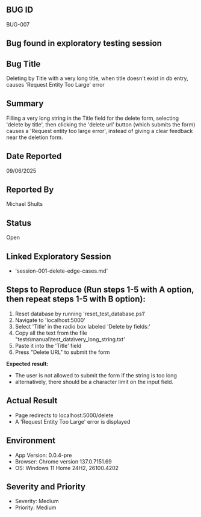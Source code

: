 ## BUG ID
BUG-007

## Bug found in exploratory testing session

## Bug Title
Deleting by Title with a very long title, when title doesn't exist in db entry, causes 'Request Entity Too Large' error

## Summary
Filling a very long string in the Title field for the delete form, selecting 'delete by title', then clicking the 'delete url' button (which submits the form) causes a 'Request entity too large error', instead of giving a clear feedback near the deletion form.

## Date Reported
09/06/2025 

## Reported By
Michael Shults

## Status
Open

## Linked Exploratory Session
- 'session-001-delete-edge-cases.md'

## Steps to Reproduce (Run steps 1-5 with A option, then repeat steps 1-5 with B option):
1. Reset database by running 'reset_test_database.ps1'
2. Navigate to 'localhost:5000'
3. Select 'Title' in the radio box labeled 'Delete by fields:'
4. Copy all the text from the file "tests\manual\test_data\very_long_string.txt'
5. Paste it into the 'Title' field
6. Press "Delete URL" to submit the form



**Expected result:**
- The user is not allowed to submit the form if the string is too long
- alternatively, there should be a character limit on the input field.

## Actual Result
- Page redirects to localhost:5000/delete
- A 'Request Entity Too Large' error is displayed


## Environment
- App Version: 0.0.4-pre
- Browser: Chrome version 137.0.7151.69
- OS: Windows 11 Home 24H2, 26100.4202

## Severity and Priority
- Severity: Medium
- Priority: Medium


